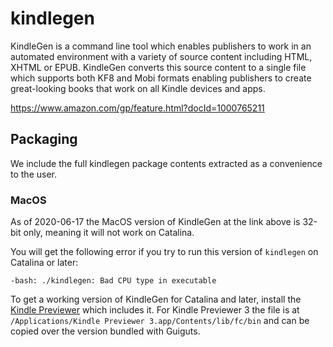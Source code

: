 # kindlegen

KindleGen is a command line tool which enables publishers to work in an
automated environment with a variety of source content including HTML, XHTML
or EPUB. KindleGen converts this source content to a single file which supports
both KF8 and Mobi formats enabling publishers to create great-looking books
that work on all Kindle devices and apps.

https://www.amazon.com/gp/feature.html?docId=1000765211

## Packaging

We include the full kindlegen package contents extracted as a convenience to
the user.

### MacOS

As of 2020-06-17 the MacOS version of KindleGen at the link above is 32-bit
only, meaning it will not work on Catalina.

You will get the following error if you try to run this version of `kindlegen`
on Catalina or later:
```
-bash: ./kindlegen: Bad CPU type in executable
```

To get a working version of KindleGen for Catalina and later, install the
[Kindle Previewer](https://smile.amazon.com/gp/feature.html/ref=amb_link_4?docId=1000765261)
which includes it. For Kindle Previewer 3 the file is at
`/Applications/Kindle Previewer 3.app/Contents/lib/fc/bin` and can be copied
over the version bundled with Guiguts.
